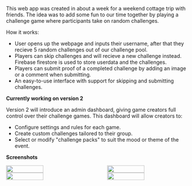 This web app was created in about a week for a weekend cottage trip with friends. 
The idea was to add some fun to our time together by playing a challenge game where participants take on random challenges.

How it works:
- User opens up the webpage and inputs their username, after that they recieve 5 random challenges out of our challenge pool.
- Players can skip challenges and will recieve a new challenge instead. Firebase firestore is used to store userdata and the challenges.
- Players can submit proof of a completed challenge by adding an image or a comment when submitting.
- An easy-to-use interface with support for skipping and submitting challenges.

**Currently working on version 2**

Version 2 will introduce an admin dashboard, giving game creators full control over their challenge games. This dashboard will allow creators to:
- Configure settings and rules for each game.
- Create custom challenges tailored to their group.
- Select or modify "challenge packs" to suit the mood or theme of the event.

**Screenshots**

<div style="display: flex; justify-content: space-between; align-items: flex-start;">
  <img src="https://github.com/user-attachments/assets/ad87c23f-52ea-41d6-9d66-39e2df24cf21" width="45%" />
  <img src="https://github.com/user-attachments/assets/7ac8a9d2-4745-4e66-89df-5e96229f68e3" width="45%" />
</div>

<div style="display: flex; justify-content: space-between; align-items: flex-start;">
  <img src="https://github.com/user-attachments/assets/491daaa0-65c7-4521-b64c-81cf37ef8740" width="45%" />
  <img src="https://github.com/user-attachments/assets/29cabdd4-1e61-40c0-9dfc-22e8fa0c386c" width="45%" />
</div>
